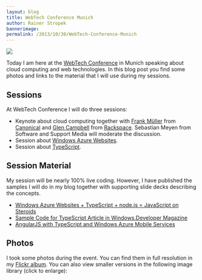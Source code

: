 ```yaml
---
layout: blog
title: WebTech Conference Munich
author: Rainer Stropek
bannerimage: 
permalink: /2013/10/30/WebTech-Conference-Munich
---
```


<p xmlns="http://www.w3.org/1999/xhtml">
  <img src="{{site.baseurl}}images/blog/2013/10/DSC_1871.jpg" />
</p><p xmlns="http://www.w3.org/1999/xhtml">Today I am here at the <a href="http://webtechcon.de/" target="_blank">WebTech Conference</a> in Munich speaking about cloud computing and web technologies. In this blog post you find some photos and links to the material that I will use during my sessions.</p><h2 xmlns="http://www.w3.org/1999/xhtml">Sessions</h2><p xmlns="http://www.w3.org/1999/xhtml">At WebTech Conference I will do three sessions:</p><ul xmlns="http://www.w3.org/1999/xhtml">
  <li>Keynote about cloud computing together with <a href="https://www.xing.com/profiles/Frank_Mueller7" target="_blank">Frank Müller</a> from <a href="http://www.canonical.com/" target="_blank">Canonical</a> and <a href="http://glenc.io/about.html" target="_blank">Glen Campbell</a> from <a href="http://www.rackspace.com/" target="_blank">Rackspace</a>. Sebastian Meyen from Software and Support Media will moderate the discussion.</li>
  <li>Session about <a href="http://webtechcon.de/node/1160" target="_blank">Windows Azure Websites</a>.</li>
  <li>Session about <a href="http://webtechcon.de/node/1161" target="_blank">TypeScript</a>.</li>
</ul><h2 xmlns="http://www.w3.org/1999/xhtml">Session Material</h2><p xmlns="http://www.w3.org/1999/xhtml">My session will be nearly 100% live coding. However, I have published the samples I will do in my blog together with supporting slide decks describing the concepts.</p><ul xmlns="http://www.w3.org/1999/xhtml">
  <li>
    <a href="http://www.software-architects.com/devblog/2013/02/20/Windows-Azure-Websites--TypeScript--nodejs--JavaScript-on-Steroids" target="_blank">Windows Azure Websites + TypeScript + node.js = JavaScript on Steroids</a>
  </li>
  <li>
    <a href="http://www.software-architects.com/devblog/2012/11/02/Sample-Code-for-TypeScript-Article-in-WindowsDeveloper-Magazine" target="_blank">Sample Code for TypeScript Article in Windows.Developer Magazine</a>
  </li>
  <li>
    <a href="http://www.software-architects.com/devblog/2013/10/17/AngularJS-with-TypeScript-and-Windows-Azure-Mobile-Services" target="_blank">AngularJS with TypeScript and Windows Azure Mobile Services</a>
  </li>
</ul><h2 xmlns="http://www.w3.org/1999/xhtml">Photos</h2><p xmlns="http://www.w3.org/1999/xhtml">I took some photos during the event. You can find them in full resolution in my <a href="http://flic.kr/s/aHsjLBFMAx" target="_blank">Flickr album</a>. You can also view smaller versions in the following image library (click to enlarge):</p><f:function name="Composite.Media.ImageGallery.Slimbox2" xmlns:f="http://www.composite.net/ns/function/1.0">
  <f:param name="MediaFolder" value="MediaArchive:778bdd35-e7c1-4b1e-811c-3965ec340e75" xmlns:f="http://www.composite.net/ns/function/1.0" />
  <f:param name="ThumbnailMaxWidth" value="200" xmlns:f="http://www.composite.net/ns/function/1.0" />
  <f:param name="ThumbnailMaxHeight" value="200" xmlns:f="http://www.composite.net/ns/function/1.0" />
</f:function>